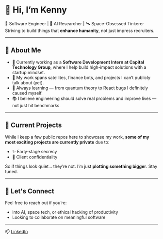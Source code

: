# 👋 Hi, I’m Kenny 

🚀 Software Engineer | 🤖 AI Researcher | 🛰️ Space-Obsessed Tinkerer  
Striving to build things that **enhance humanity**, not just impress recruiters.

---

## 🧠 About Me


- 🔭 Currently working as a **Software Development Intern at Capital Technology Group**, where I help build high-impact solutions with a startup mindset.
- 🧪 My work spans satellites, finance bots, and projects I can’t publicly talk about (yet).
- 🌱 Always learning — from quantum theory to React bugs I definitely caused myself.
- 📚 I believe engineering should solve real problems and improve lives — not just hit benchmarks.

---

## 🔐 Current Projects

While I keep a few public repos here to showcase my work, **some of my most exciting projects are currently private** due to:
- ✨ Early-stage secrecy
- 🤝 Client confidentiality

So if things look quiet... they’re not. I’m just **plotting something bigger**. Stay tuned.

---

## 💬 Let's Connect

Feel free to reach out if you’re:
- Into AI, space tech, or ethical hacking of productivity
- Looking to collaborate on meaningful software



---

📫 [LinkedIn](https://www.linkedin.com/in/kenneth-egan2005/)

